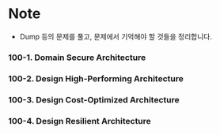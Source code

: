# Note

* Dump 등의 문제를 풀고, 문제에서 기억해야 할 것들을 정리합니다.

### 100-1. Domain Secure Architecture

### 100-2. Design High-Performing Architecture

### 100-3. Design Cost-Optimized Architecture

### 100-4. Design Resilient Architecture